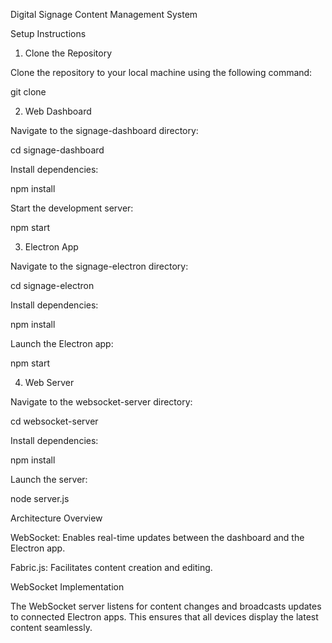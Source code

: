 Digital Signage Content Management System

Setup Instructions

1. Clone the Repository

Clone the repository to your local machine using the following command:

git clone <repository-url>

2. Web Dashboard

Navigate to the signage-dashboard directory:

cd signage-dashboard

Install dependencies:

npm install

Start the development server:

npm start

3. Electron App

Navigate to the signage-electron directory:

cd signage-electron

Install dependencies:

npm install

Launch the Electron app:

npm start

4. Web Server

Navigate to the websocket-server directory:

cd websocket-server

Install dependencies:

npm install

Launch the server:

node server.js

Architecture Overview

WebSocket: Enables real-time updates between the dashboard and the Electron app.

Fabric.js: Facilitates content creation and editing.

WebSocket Implementation

The WebSocket server listens for content changes and broadcasts updates to connected Electron apps. This ensures that all devices display the latest content seamlessly.
